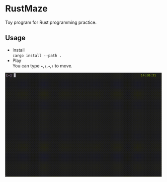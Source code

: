 # RustMaze
Toy program for Rust programming practice.

## Usage
* Install  
`cargo install --path .`
* Play  
You can type `←`,`↓`,`→`,`↑` to move.
<img src="./fig/play.gif">
